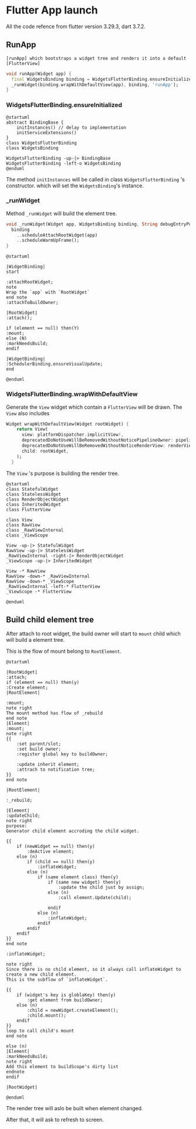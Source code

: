 # Flutter App launch

All the code refence from flutter version 3.29.3, dart 3.7.2.

## RunApp

`[runApp] which bootstraps a widget tree and renders it into a default [FlutterView]`

```dart
void runApp(Widget app) {
  final WidgetsBinding binding = WidgetsFlutterBinding.ensureInitialized();
  _runWidget(binding.wrapWithDefaultView(app), binding, 'runApp');
}
```

### WidgetsFlutterBinding.ensureInitialized

```plantuml
@startuml
abstract BindingBase {
    initInstances() // delay to implementation
    initServiceExtensions()
}
class WidgetsFlutterBinding
class WidgetsBinding

WidgetsFlutterBinding -up-|> BindingBase
WidgetsFlutterBinding -left-o WidgetsBinding
@enduml
```

The method `initInstances` will be called in class `WidgetsFlutterBinding` 's constructor. which will set the `WidgetsBinding`'s instance.

### _runWidget

Method `_runWidget` will build the element tree.

```dart
void _runWidget(Widget app, WidgetsBinding binding, String debugEntryPoint) {
  binding
    ..scheduleAttachRootWidget(app)
    ..scheduleWarmUpFrame();
}
```

```plantuml
@startuml

|WidgetBinding|
start

:attachRootWidget;
note
Wrap the `app` with `RootWidget`
end note
:attachToBuildOwner;

|RootWidget|
:attach();

if (element == null) then(Y)
:mount;
else (N)
:markNeedsBuild;
endif

|WidgetBinding|
:SchedulerBinding.ensureVisualUpdate;
end

@enduml
```


### WidgetsFlutterBinding.wrapWithDefaultView

Generate the `View` widget which contain a `FlutterView` will be drawn. The `View` also includes 

```dart
Widget wrapWithDefaultView(Widget rootWidget) {
    return View(
      view: platformDispatcher.implicitView!,
      deprecatedDoNotUseWillBeRemovedWithoutNoticePipelineOwner: pipelineOwner,
      deprecatedDoNotUseWillBeRemovedWithoutNoticeRenderView: renderView,
      child: rootWidget,
    );
  }
```

The `View` 's purpose is building the render tree.

```plantuml
@startuml
class StatefulWidget
class StatelessWidget
class RenderObjectWidget
class InheritedWidget
class FlutterView

class View
class RawView
class _RawViewInternal
class _ViewScope

View -up-|> StatefulWidget
RawView -up-|> StatelessWidget
_RawViewInternal -right-|> RenderObjectWidget
_ViewScope -up-|> InheritedWidget

View -* RawView
RawView -down-* _RawViewInternal
RawView -down-* _ViewScope
_RawViewInternal -left-* FlutterView
_ViewScope -* FlutterView

@enduml
```

## Build child element tree

After attach to root widget, the build owner will start to `mount` child which will build a element tree.

This is the flow of mount belong to `RootElement`.

```plantuml
@startuml

|RootWidget|
:attach;
if (element == null) then(y)
:Create element;
|RootElement|

:mount;
note right
The mount method has flow of _rebuild
end note
|Element|
:mount;
note right
{{
    :set parent/slot;
    :set build owner;
    :register global key to buildOwner;

    :update inherit element;
    :attrach to notification tree;
}}
end note

|RootElement|

:_rebuild;

|Element|
:updateChild;
note right
purpose:
Generator child element accroding the child widget.

{{
    if (newWidget == null) then(y)
        :deActive element;
    else (n)
        if (child == null) then(y)
            :inflateWidget;
        else (n)
            if (same element class) then(y)
                if (same new widget) then(y)
                    :update the child just by assign;
                else (n)
                    :call element.Update(child);

                endif
            else (n)
                :inflateWidget;
            endif
        endif
    endif
}}
end note

:inflateWidget;

note right
Since there is no child element, so it always call inflateWidget to create a new child element.
This is the subflow of `inflateWidget`.

{{
    if (widget's key is globlaKey) then(y)
        :get element from buildOwner;
    else (n)
        :child = newWidget.createElement();
        :child.mount();
    endif
}}
loop to call child's mount
end note

else (n)
|Element|
:markNeedsBuild;
note right
Add this element to buildScope's dirty list
endnote
endif

|RootWidget|

@enduml
```

The render tree will aslo be built when element changed.

After that, it will ask to refresh to screen.